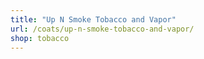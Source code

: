 ```yaml
---
title: "Up N Smoke Tobacco and Vapor"
url: /coats/up-n-smoke-tobacco-and-vapor/
shop: tobacco
---
```

